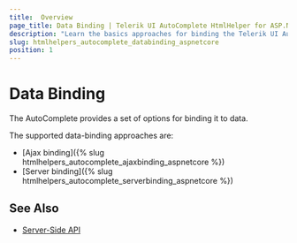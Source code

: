 ```yaml
---
title:  Overview
page_title: Data Binding | Telerik UI AutoComplete HtmlHelper for ASP.NET Core
description: "Learn the basics approaches for binding the Telerik UI AutoComplete HtmlHelper for ASP.NET Core (MVC 6 or ASP.NET Core MVC)."
slug: htmlhelpers_autocomplete_databinding_aspnetcore
position: 1
---
```


# Data Binding

The AutoComplete provides a set of options for binding it to data.

The supported data-binding approaches are:

* [Ajax binding]({% slug htmlhelpers_autocomplete_ajaxbinding_aspnetcore %})
* [Server binding]({% slug htmlhelpers_autocomplete_serverbinding_aspnetcore %})

## See Also

* [Server-Side API](/api/autocomplete)
